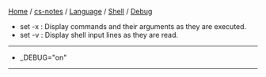 [Home](https://mengxianbin.github.io) /
[cs-notes](https://mengxianbin.github.io/cs-notes/content) /
[Language](https://mengxianbin.github.io/cs-notes/content/Language) /
[Shell](https://mengxianbin.github.io/cs-notes/content/Language/Shell) /
[Debug](https://mengxianbin.github.io/cs-notes/content/Language/Shell/Debug)

* set -x : Display commands and their arguments as they are executed.
* set -v : Display shell input lines as they are read.

---

* _DEBUG="on"

---
